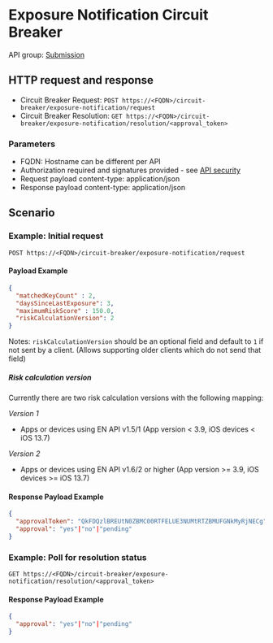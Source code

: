 # Exposure Notification Circuit Breaker

API group: [Submission](../guidebook.md#system-apis-and-interfaces)

## HTTP request and response

- Circuit Breaker Request: ```POST https://<FQDN>/circuit-breaker/exposure-notification/request```
- Circuit Breaker Resolution: ```GET https://<FQDN>/circuit-breaker/exposure-notification/resolution/<approval_token>```

### Parameters
- FQDN: Hostname can be different per API
- Authorization required and signatures provided - see [API security](./security.md)
- Request payload content-type: application/json
- Response payload content-type: application/json

## Scenario

### Example: Initial request
```POST https://<FQDN>/circuit-breaker/exposure-notification/request```

#### Payload Example

```json
{
  "matchedKeyCount" : 2,
  "daysSinceLastExposure": 3,
  "maximumRiskScore" : 150.0,
  "riskCalculationVersion": 2
}
```
Notes: `riskCalculationVersion` should be an optional field and default to `1` if not sent by a client. (Allows supporting older clients which do not send that field)

##### Risk calculation version
Currently there are two risk calculation versions with the following mapping:

*Version 1*
- Apps or devices using EN API v1.5/1 (App version < 3.9, iOS devices < iOS 13.7)

*Version 2*
- Apps or devices using EN API v1.6/2 or higher (App version >= 3.9, iOS devices >= iOS 13.7)


#### Response Payload Example

```json
{
  "approvalToken": "QkFDQzlBREUtN0ZBMC00RTFELUE3NUMtRTZBMUFGNkMyRjNECg",
  "approval": "yes"|"no"|"pending"
}
```

### Example: Poll for resolution status

```GET https://<FQDN>/circuit-breaker/exposure-notification/resolution/<approval_token>```

#### Response Payload Example

```json
{
  "approval": "yes"|"no"|"pending"
}
```
